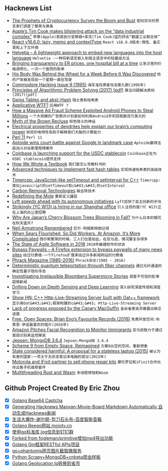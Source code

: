 ## Hacknews List


- [The Prophets of Cryptocurrency Survey the Boom and Bust](https://www.newyorker.com/magazine/2018/10/22/the-prophets-of-cryptocurrency-survey-the-boom-and-bust)  `密码货币的预言家们调查了繁荣与萧条`
- [Apple’s Tim Cook makes blistering attack on the “data industrial complex”](https://techcrunch.com/2018/10/24/apples-tim-cook-makes-blistering-attack-on-the-data-industrial-complex/)  `苹果(Apple)首席执行官蒂姆•库克(Tim Cook)猛烈抨击“数据工业联合体”`
- [React v16.6.0: lazy, memo and contextType](https://reactjs.org/blog/2018/10/23/react-v-16-6.html)  `React v16.6.0版本:惰性、备忘录和上下文环境`
- [Helvetia – A lightweight approach to embed new languages into the host language](http://scg.unibe.ch/research/helvetia)  `Helvetia -一种将新语言嵌入到宿主语言中的轻量级方法`
- [Bringing transparency to ER prices, one hospital bill at a time](https://www.cjr.org/q_and_a/sarah-kliff-vox.php)  `让急诊室的价格透明化，一次一个医院的账单`
- [His Body Was Behind the Wheel for a Week Before It Was Discovered](https://www.nytimes.com/2018/10/23/nyregion/man-found-dead-in-car-new-york.html)  `他的尸体被发现前一个星期一直在驾驶`
- [Commodore Hacking Issue 9 (1995)](http://www.ffd2.com/fridge/chacking/c=hacking9.txt)  `海军准将黑客攻击第九期(1995年)`
- [Principles of Algorithmic Problem Solving (2017) [pdf]](https://www.csc.kth.se/~jsannemo/slask/main.pdf)  `算法问题解决原则(2017)[pdf]`
- [Swiss Tables and absl::Hash](https://abseil.io/blog/20180927-swisstables)  `瑞士表和哈希表`
- [Applicative WTF?](https://blog.plover.com/prog/haskell/applicative.html)  `应用WTF ?`
- [How a Massive Ad Fraud Scheme Exploited Android Phones to Steal Millions](https://www.buzzfeednews.com/article/craigsilverman/how-a-massive-ad-fraud-scheme-exploited-android-phones-to)  `一个大规模的广告欺诈计划是如何利用Android手机窃取数百万美元的`
- [Myth of the Brown Recluse](http://spiders.ucr.edu/myth.html)  `棕色隐士的神话`
- [Electrical properties of dendrites help explain our brain’s computing power](http://news.mit.edu/2018/dendrites-explain-brains-computing-power-1018?fbclid=IwAR2szOstJ6_hkoar2mo8NkXXMaOnfnIS5rFq5YNcOPf397n5HctnSUCGHjk#.W86CSfP5s-9.facebook)  `树突的电特性有助于解释我们大脑的计算能力`
- [Perl 11](http://perl11.org/)  `Perl 11`
- [Aptoide wins court battle against Google in landmark case](https://uk.reuters.com/article/us-google-antitrust-aptoide/aptoide-wins-court-battle-against-google-in-landmark-case-idUKKCN1MW2CL)  `Aptoide赢得法庭战斗对谷歌里程碑案件`
- [Coinbase is launching support for the USDC stablecoin](https://blog.coinbase.com/coinbase-and-circle-announce-the-launch-of-usd-coin-a-digital-dollar-2cd6548d237)  `Coinbase正在为USDC stablecoin提供支持`
- [How We Wrote a Textbook](http://tim.hibal.org/blog/how-we-wrote-a-textbook/)  `我们是怎么写教科书的`
- [Advanced techniques to implement fast hash tables](https://attractivechaos.wordpress.com/2018/10/01/advanced-techniques-to-implement-fast-hash-tables/)  `实现快速哈希表的高级技术`
- [Timercpp: JavaScript-like setTimeout and setInterval for C&#43;&#43;](https://github.com/shalithasuranga/timercpp)  `Timercpp:类似javascript的setTimeout和c&#43;&#43;的setInterval`
- [Carbon Removal Technologies](http://carbon.ycombinator.com)  `碳去除技术`
- [Redefining the Mole](https://www.nist.gov/si-redefinition/redefining-mole)  `重新定义鼹鼠`
- [Lyft speeds ahead with its autonomous initiatives](https://techcrunch.com/2018/10/23/lyft-is-buying-london-ar-startup-blue-vision-labs-to-fuel-its-autonomous-car-efforts/)  `Lyft加快了自主创新的步伐`
- [Strikingly (YC W13) is hiring in our Shanghai office](http://www.strikingly.com/s/careers?utm_source=hn&amp;utm_content=sh)  `引人注目的是(YC W13)正在上海的办公室招聘`
- [Why Are Japan’s Cherry Blossom Trees Blooming in Fall?](https://www.smithsonianmag.com/smart-news/why-are-japans-cherry-blossom-trees-blooming-fall-180970590/?no-ist)  `为什么日本的樱花在秋天盛开?`
- [Neil Armstrong Remembered](https://ceas.uc.edu/about/neil-armstrong-remembered.html)  `尼尔·阿姆斯特朗记得`
- [When Sears Flourished, So Did Workers. At Amazon, It’s More Complicated](https://www.nytimes.com/2018/10/23/business/economy/amazon-workers-sears-bankruptcy-filing.html)  `西尔斯繁荣的时候，工人们也是如此。在亚马逊，情况要复杂得多`
- [The State of Agile Software in 2018](https://martinfowler.com/articles/agile-aus-2018.html)  `2018年敏捷软件的状态`
- [Bypass Paywalls – A Firefox extension to bypass paywalls of many news sites](https://addons.mozilla.org/en-US/firefox/addon/bypasspaywalls/)  `绕过付费墙-一个Firefox扩展来绕过许多新闻网站的付费墙`
- [Phrack Magazine (1985-2016)](http://www.phrack.org/)  `Phrack杂志(1985 - 2016)`
- [Deterministic quantum teleportation through fiber channels](http://advances.sciencemag.org/content/4/10/eaas9401)  `通过光纤通道的确定性量子隐形传态`
- [Investigating Implausible Bloomberg Supermicro Stories](https://www.servethehome.com/investigating-implausible-bloomberg-supermicro-stories/)  `调查不可信的彭博超微新闻`
- [Drilling Down on Depth Sensing and Deep Learning](https://bair.berkeley.edu/blog/2018/10/23/depth-sensing/)  `深入研究深度传感和深度学习`
- [Show HN: C&#43;&#43; Http-Live-Streaming Server built with Oat&#43;&#43; framework](https://github.com/oatpp/oatpp-examples/tree/master/Media-Stream)  `显示用Oat&#43;&#43;框架构建的c&#43;&#43; Http-Live-Streaming Server`
- [Lack of progress exposed by the Canary MacGuffin](https://rachelbythebay.com/w/2018/10/23/idle/)  `金丝雀麦高芬暴露出缺乏进展`
- [Free, Open Spaces: Brian Eno’s Favourite Records (2016)](http://thequietus.com/articles/20034-brian-eno-favourite-records-interview)  `免费开放空间:布莱恩·伊诺最喜欢的唱片(2016年)`
- [Amazon Pitches Facial Recognition to Monitor Immigrants](https://www.bloomberg.com/news/articles/2018-10-23/amazon-pitches-facial-recognition-tools-to-monitor-immigrants?srnd=premium)  `亚马逊致力于通过面部识别来监控移民`
- [Jepsen: MongoDB 3.6.4](http://jepsen.io/analyses/mongodb-3-6-4)  `Jepsen:MongoDB 3.6.4`
- [Scheme 9 from Empty Space, Reimagined](https://t3x.org/s9fes-reimagined/index.html)  `方案9从空的空间，重新想象`
- [State considered harmful: A proposal for a stateless laptop (2015)](https://blog.invisiblethings.org/2015/12/23/state_harmful.html)  `被认为有害的国家:一项关于无状态笔记本电脑的提议(2015年)`
- [Motorola and iFixit partner to sell phone repair kits](https://ifixit.org/blog/11644/motorola-ifixit-partnership/)  `摩托罗拉和iFixit合作伙伴出售手机维修套件`
- [Multithreading Rust and Wasm](https://rustwasm.github.io/2018/10/24/multithreading-rust-and-wasm.html)  `多线程锈蚀和Wasm`

## Github Project Created By Eric Zhou

- [x] [Golang Base64 Captcha](https://github.com/mojocn/base64Captcha)
- [x] [Generating Hacknews Maoyan-Movie-Board Markdown Automatically 自动生成Hacknews新闻](https://github.com/dejavuzhou/md-genie)
- [x] [生活大爆炸-谢尔顿-剪刀石头布-百度智能音箱](https://github.com/mojocn/dueros-bang-game)
- [x] [Golang Beego网站 mojotv.cn](https://github.com/mojocn/www.mojotv.cn)
- [x] [使用go标准库,log信息到钉钉群](https://github.com/mojocn/dooger)
- [x] [Forked from fogleman/primitive增加mp4导出功能](https://github.com/mojocn/primitive)
- [x] [Golang Gin框架RESTful APIs项目](https://github.com/JJJJJJJerk/ezier-golang-web-api-framework)
- [x] [go+phantomjs网页图片截取微服务](https://github.com/mojocn/screen_shot)
- [x] [Python Scrapy+MongoDB+cnbeta爬虫样板](https://github.com/mojocn/scrapy_mongodb_boilerplate_cnbeta)
- [x] [Golang Geolocation Ip转换到省市](https://github.com/mojocn/ip2location)